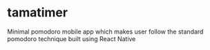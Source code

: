 # tamatimer
Minimal pomodoro mobile app which makes user follow the standard pomodoro technique built using React Native

